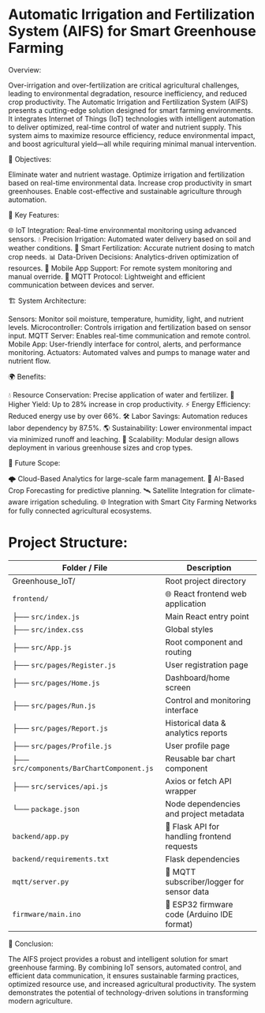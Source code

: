 # Automatic Irrigation and Fertilization System (AIFS) for Smart Greenhouse Farming

Overview: 

Over-irrigation and over-fertilization are critical agricultural challenges, leading to environmental degradation, resource inefficiency, and reduced crop productivity. The Automatic Irrigation and Fertilization System (AIFS) presents a cutting-edge solution designed for smart farming environments. It integrates Internet of Things (IoT) technologies with intelligent automation to deliver optimized, real-time control of water and nutrient supply.
This system aims to maximize resource efficiency, reduce environmental impact, and boost agricultural yield—all while requiring minimal manual intervention.

🎯 Objectives:
 
Eliminate water and nutrient wastage.
Optimize irrigation and fertilization based on real-time environmental data.
Increase crop productivity in smart greenhouses.
Enable cost-effective and sustainable agriculture through automation.

🚀 Key Features:

🌐 IoT Integration: Real-time environmental monitoring using advanced sensors.
💧 Precision Irrigation: Automated water delivery based on soil and weather conditions.
🌾 Smart Fertilization: Accurate nutrient dosing to match crop needs.
📊 Data-Driven Decisions: Analytics-driven optimization of resources.
📱 Mobile App Support: For remote system monitoring and manual override.
🔄 MQTT Protocol: Lightweight and efficient communication between devices and server.

🏗️ System Architecture:

Sensors: Monitor soil moisture, temperature, humidity, light, and nutrient levels.
Microcontroller: Controls irrigation and fertilization based on sensor input.
MQTT Server: Enables real-time communication and remote control.
Mobile App: User-friendly interface for control, alerts, and performance monitoring.
Actuators: Automated valves and pumps to manage water and nutrient flow.

🌍 Benefits:

💧 Resource Conservation: Precise application of water and fertilizer.
🌱 Higher Yield: Up to 28% increase in crop productivity.
⚡ Energy Efficiency: Reduced energy use by over 66%.
🛠️ Labor Savings: Automation reduces labor dependency by 87.5%.
🌎 Sustainability: Lower environmental impact via minimized runoff and leaching.
🔄 Scalability: Modular design allows deployment in various greenhouse sizes and crop types.

🧭 Future Scope:

🌩️ Cloud-Based Analytics for large-scale farm management.
🧬 AI-Based Crop Forecasting for predictive planning.
🛰️ Satellite Integration for climate-aware irrigation scheduling.
🌐 Integration with Smart City Farming Networks for fully connected agricultural ecosystems.

# Project Structure: 
| Folder / File                               | Description                                  |
|--------------------------------------------|----------------------------------------------|
|  Greenhouse_IoT/                            | Root project directory                        |
| `frontend/`                                 | 🌐 React frontend web application             |
| ├── `src/index.js`                          | Main React entry point                        |
| ├── `src/index.css`                         | Global styles                                 |
| ├── `src/App.js`                            | Root component and routing                    |
| ├── `src/pages/Register.js`                 | User registration page                        |
| ├── `src/pages/Home.js`                     | Dashboard/home screen                         |
| ├── `src/pages/Run.js`                      | Control and monitoring interface              |
| ├── `src/pages/Report.js`                   | Historical data & analytics reports           |
| ├── `src/pages/Profile.js`                  | User profile page                             |
| ├── `src/components/BarChartComponent.js`   | Reusable bar chart component                  |
| ├── `src/services/api.js`                   | Axios or fetch API wrapper                    |
| └── `package.json`                          | Node dependencies and project metadata        |
| `backend/app.py`                            | 🐍 Flask API for handling frontend requests    |
| `backend/requirements.txt`                  | Flask dependencies                            |
| `mqtt/server.py`                            | 📡 MQTT subscriber/logger for sensor data     |
| `firmware/main.ino`                         | 🔌 ESP32 firmware code (Arduino IDE format)   |


📌 Conclusion:

The AIFS project provides a robust and intelligent solution for smart greenhouse farming. By combining IoT sensors, automated control, and efficient data communication, it ensures sustainable farming practices, optimized resource use, and increased agricultural productivity. The system demonstrates the potential of technology-driven solutions in transforming modern agriculture.

